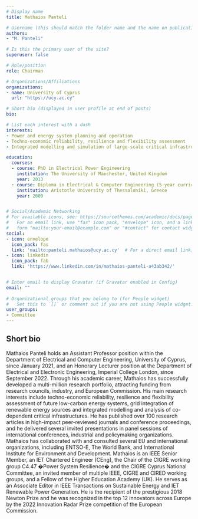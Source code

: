 ```yaml
---
# Display name
title: Mathaios Panteli

# Username (this should match the folder name and the name on publications)
authors:
- "M. Panteli"

# Is this the primary user of the site?
superuser: false

# Role/position
role: Chairman

# Organizations/Affiliations
organizations:
- name: University of Cyprus
  url: "https://ucy.ac.cy"

# Short bio (displayed in user profile at end of posts)
bio: 

# List each interest with a dash
interests:
- Power and energy system planning and operation
- Techno-economic reliability, resilience and flexibility assessment
- Integrated modelling and simulation of large-scale critical infrastructures

education:
  courses:
  - course: PhD in Electrical Power Engineering
    institution: The University of Manchester, United Kingdom
    year: 2013
  - course: Diploma in Electrical & Computer Engineering (5-year curriculum)
    institution: Aristotle University of Thessaloniki, Greece
    year: 2009


# Social/Academic Networking
# For available icons, see: https://sourcethemes.com/academic/docs/page-builder/#icons
#   For an email link, use "fas" icon pack, "envelope" icon, and a link in the
#   form "mailto:your-email@example.com" or "#contact" for contact widget.
social:
- icon: envelope
  icon_pack: fas
  link: 'mailto:panteli.mathaios@ucy.ac.cy'  # For a direct email link, use "mailto:test@example.org".
- icon: linkedin
  icon_pack: fab
  link: 'https://www.linkedin.com/in/mathaios-panteli-a43ab342/'


# Enter email to display Gravatar (if Gravatar enabled in Config)
email: ""
  
# Organizational groups that you belong to (for People widget)
#   Set this to `[]` or comment out if you are not using People widget.
user_groups:
- Committee
---
```



## Short bio

Mathaios Panteli holds an Assistant Professor position within the Department of Electrical and Computer Engineering, University of Cyprus, since January 2021, and an Honorary Lecturer position at the Department of Electrical and Electronic Engineering, Imperial College London, since September 2022. Through his academic career, Mathaios has successfully developed a multi-million research portfolio, attracting funding from research councils, industry, and European Commission. His main research interests include techno-economic reliability, resilience and flexibility assessment of future low-carbon energy systems, grid integration of renewable energy sources and integrated modelling and analysis of co-dependent critical infrastructures. He has published over 100 research articles in high-impact peer-reviewed journals and conference proceedings, and he delivered several invited presentations in panel sessions of international conferences, industrial and policymaking organizations. Mathaios has collaborated with and consulted several EU and international organizations, including ENTSO-E, The World Bank, and International Institute for Environment and Development. Mathaios is an IEEE Senior Member, an IET Chartered Engineer (CEng), the Chair of the CIGRE working group C4.47 �Power System Resilience� and the CIGRE Cyprus National Committee, an invited member of multiple IEEE, CIGRE and CIRED working groups, and a Fellow of the Higher Education Academy (UK). He serves as an Associate Editor in IEEE Transactions on Sustainable Energy and IET Renewable Power Generation. He is the recipient of the prestigious 2018 Newton Prize and he was recognized in the top 12 innovators across Europe by the 2022 Innovation Radar Prize competition of the European Commission.

